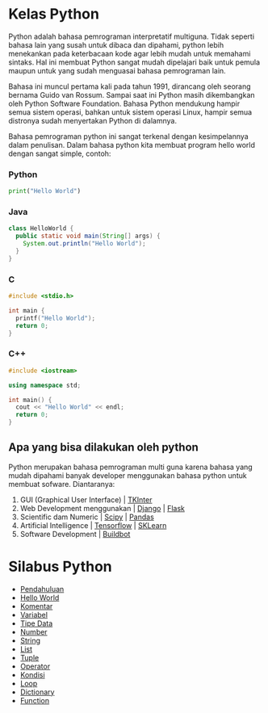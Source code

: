 # Kelas Python
Python adalah bahasa pemrograman interpretatif multiguna. Tidak seperti bahasa lain yang susah untuk dibaca dan dipahami, python lebih menekankan pada keterbacaan kode agar lebih mudah untuk memahami sintaks. Hal ini membuat Python sangat mudah dipelajari baik untuk pemula maupun untuk yang sudah menguasai bahasa pemrograman lain.

Bahasa ini muncul pertama kali pada tahun 1991, dirancang oleh seorang bernama Guido van Rossum. Sampai saat ini Python masih dikembangkan oleh Python Software Foundation. Bahasa Python mendukung hampir semua sistem operasi, bahkan untuk sistem operasi Linux, hampir semua distronya sudah menyertakan Python di dalamnya.

Bahasa pemrograman python ini sangat terkenal dengan kesimpelannya dalam penulisan. Dalam bahasa python kita membuat program hello world dengan sangat simple, contoh:

### Python
```python
print("Hello World")
```

### Java
```java
class HelloWorld {
  public static void main(String[] args) {
    System.out.println("Hello World");
  }
}
```

### C
```c
#include <stdio.h>

int main {
  printf("Hello World");
  return 0;
}
```

### C++
```c++
#include <iostream>

using namespace std;

int main() {
  cout << "Hello World" << endl;
  return 0;
}
```

## Apa yang bisa dilakukan oleh python
Python merupakan bahasa pemrograman multi guna karena bahasa yang mudah dipahami banyak developer menggunakan bahasa python untuk membuat sofware.
Diantaranya:
<ol>
  <li>GUI (Graphical User Interface) | <a href="https://docs.python.org/3/library/tkinter.html">TKInter</a></li>
  <li>Web Development menggunakan | <a href="http://www.djangoproject.com/">Django</a> | <a href="http://flask.pocoo.org/">Flask</a></li>
  <li>Scientific dam Numeric | <a href="http://www.scipy.org/">Scipy</a> | <a href="http://pandas.pydata.org/">Pandas</a></li>
  <li>Artificial Intelligence | <a href="https://tensorflow.org">Tensorflow</a> | <a href="https://scikit-learn.org">SKLearn</a></li>
  <li>Software Development | <a href="http://buildbot.net/">Buildbot</a></li>
</ol>

# Silabus Python
<ul>
  <li><a href="#kelas-python">Pendahuluan</a></li>
  <li><a href="https://github.com/fajhrinazgul/Kelas-Python/blob/main/pembelajaran/Hello%20World.ipynb">Hello World</a></li>
  <li><a href="https://github.com/fajhrinazgul/Kelas-Python/blob/main/pembelajaran/Komentar.ipynb">Komentar</a></li>
  <li><a href="">Variabel</a></li>
  <li><a href="">Tipe Data</a></li>
  <li><a href="">Number</a></li>
  <li><a href="">String</a></li>
  <li><a href="">List</a></li>
  <li><a href="">Tuple</a></li>
  <li><a href="">Operator</a></li>
  <li><a href="">Kondisi</a></li>
  <li><a href="">Loop</a></li>
  <li><a href="">Dictionary</a></li>
  <li><a href="">Function</a></li>
</ul>
